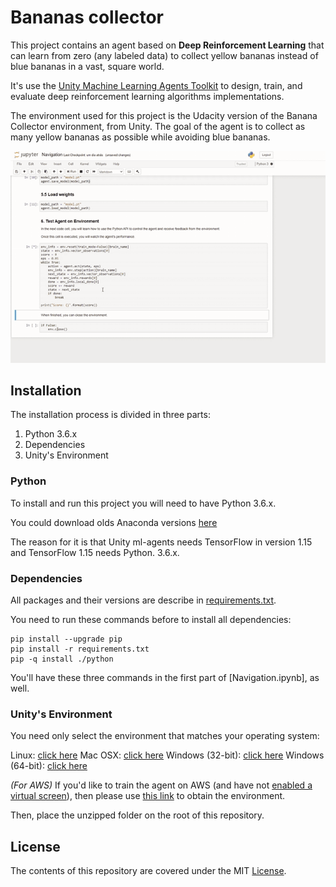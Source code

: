 # Bananas collector

This project contains an agent based on **Deep Reinforcement Learning** that can learn from zero (any labeled data) to collect yellow bananas instead of blue bananas in a vast, square world.

It's use the [Unity Machine Learning Agents Toolkit](https://github.com/Unity-Technologies/ml-agents) to design, train, and evaluate deep reinforcement learning algorithms implementations.

The environment used for this project is the Udacity version of the Banana Collector environment, from Unity. The goal of the agent is to collect as many yellow bananas as possible while avoiding blue bananas. 

![](/images/banana-collector.gif)

## Installation

The installation process is divided in three parts:

1. Python 3.6.x
2. Dependencies
3. Unity's Environment

### Python

To install and run this project you will need to have Python 3.6.x.

You could download olds Anaconda versions [here](https://repo.anaconda.com/archive/)

The reason for it is that Unity ml-agents needs TensorFlow in version 1.15 and TensorFlow 1.15 needs Python. 3.6.x.


### Dependencies 

All packages and their versions are describe in [requirements.txt](requirements.txt).

You need to run these commands before to install all dependencies:

```
pip install --upgrade pip
pip install -r requirements.txt
pip -q install ./python
```

You'll have these three commands in the first part of [Navigation.ipynb], as well.

### Unity's Environment

You need only select the environment that matches your operating system:

Linux: [click here](https://s3-us-west-1.amazonaws.com/udacity-drlnd/P1/Banana/VisualBanana_Linux.zip)
Mac OSX: [click here](https://s3-us-west-1.amazonaws.com/udacity-drlnd/P1/Banana/Banana.app.zip)
Windows (32-bit): [click here](https://s3-us-west-1.amazonaws.com/udacity-drlnd/P1/Banana/VisualBanana_Windows_x86.zip)
Windows (64-bit): [click here](https://s3-us-west-1.amazonaws.com/udacity-drlnd/P1/Banana/VisualBanana_Windows_x86_64.zip)

*(For AWS)* If you'd like to train the agent on AWS (and have not [enabled a virtual screen](https://github.com/Unity-Technologies/ml-agents/blob/master/docs/Training-on-Amazon-Web-Service.md)), then please use [this link](https://s3-us-west-1.amazonaws.com/udacity-drlnd/P1/Banana/Banana_Linux_NoVis.zip) to obtain the environment.

Then, place the unzipped folder on the root of this repository.

## License

The contents of this repository are covered under the MIT [License](LICENSE).
